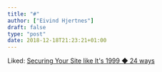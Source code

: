 ```yaml
---
title: "#"
author: ["Eivind Hjertnes"]
draft: false
type: "post"
date: 2018-12-18T21:23:21+01:00
---
```


Liked:
[Securing
Your Site like It's 1999 ◆ 24 ways](https://24ways.org/2018/securing-your-site-like-its-1999/)
